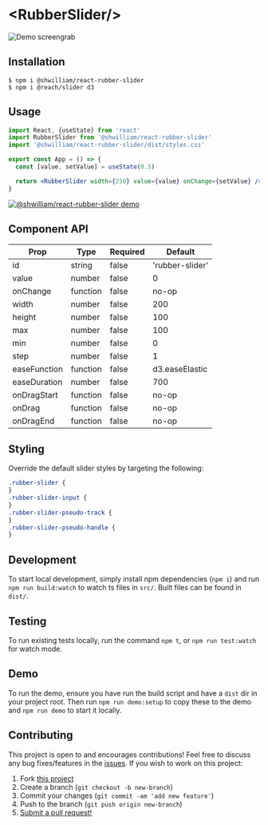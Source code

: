 # \<RubberSlider/\>

![Demo screengrab](https://user-images.githubusercontent.com/38357771/86651082-16ff8480-bf98-11ea-822a-74bf6323b8b7.gif)

## Installation

```shell
$ npm i @shwilliam/react-rubber-slider
$ npm i @reach/slider d3
```

## Usage

```jsx
import React, {useState} from 'react'
import RubberSlider from '@shwilliam/react-rubber-slider'
import '@shwilliam/react-rubber-slider/dist/styles.css'

export const App = () => {
  const [value, setValue] = useState(0.5)

  return <RubberSlider width={250} value={value} onChange={setValue} />
}
```

[![@shwilliam/react-rubber-slider demo](https://codesandbox.io/static/img/play-codesandbox.svg)](https://codesandbox.io/s/gifted-shannon-qed9g?fontsize=14&hidenavigation=1&theme=dark)

## Component API

| Prop         | Type     | Required | Default         |
| ------------ | -------- | -------- | --------------- |
| id           | string   | false    | 'rubber-slider' |
| value        | number   | false    | 0               |
| onChange     | function | false    | no-op           |
| width        | number   | false    | 200             |
| height       | number   | false    | 100             |
| max          | number   | false    | 100             |
| min          | number   | false    | 0               |
| step         | number   | false    | 1               |
| easeFunction | function | false    | d3.easeElastic  |
| easeDuration | number   | false    | 700             |
| onDragStart  | function | false    | no-op           |
| onDrag       | function | false    | no-op           |
| onDragEnd    | function | false    | no-op           |

## Styling

Override the default slider styles by targeting the following:

```css
.rubber-slider {
}
.rubber-slider-input {
}
.rubber-slider-pseudo-track {
}
.rubber-slider-pseudo-handle {
}
```

## Development

To start local development, simply install npm dependencies (`npm i`) and run `npm run build:watch` to watch ts files in `src/`. Built files can be found in `dist/`.

## Testing

To run existing tests locally, run the command `npm t`, or `npm run test:watch` for watch mode.

## Demo

To run the demo, ensure you have run the build script and have a `dist` dir in your project root. Then run `npm run demo:setup` to copy these to the demo and `npm run demo` to start it locally.

## Contributing

This project is open to and encourages contributions! Feel free to discuss any bug fixes/features in the [issues](https://github.com/shwilliam/react-rubber-slider/issues). If you wish to work on this project:

1. Fork [this project](https://github.com/shwilliam/react-rubber-slider)
2. Create a branch (`git checkout -b new-branch`)
3. Commit your changes (`git commit -am 'add new feature'`)
4. Push to the branch (`git push origin new-branch`)
5. [Submit a pull request!](https://github.com/shwilliam/react-rubber-slider/pull/new/master)
